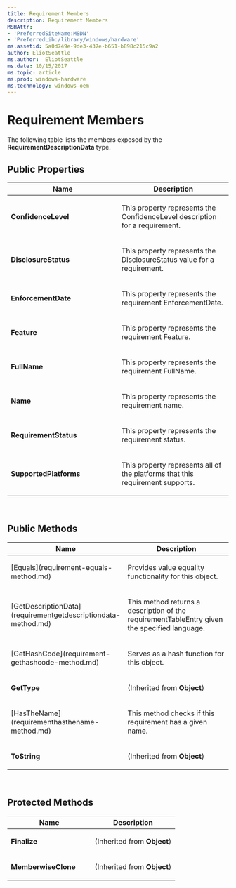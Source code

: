 ```yaml
---
title: Requirement Members
description: Requirement Members
MSHAttr:
- 'PreferredSiteName:MSDN'
- 'PreferredLib:/library/windows/hardware'
ms.assetid: 5a0d749e-9de3-437e-b651-b898c215c9a2
author: EliotSeattle
ms.author:  EliotSeattle
ms.date: 10/15/2017
ms.topic: article
ms.prod: windows-hardware
ms.technology: windows-oem
---
```


# Requirement Members


The following table lists the members exposed by the **RequirementDescriptionData** type.

## <span id="Public_Properties"></span><span id="public_properties"></span><span id="PUBLIC_PROPERTIES"></span>Public Properties


<table>
<colgroup>
<col width="50%" />
<col width="50%" />
</colgroup>
<thead>
<tr class="header">
<th>Name</th>
<th>Description</th>
</tr>
</thead>
<tbody>
<tr class="odd">
<td><p><strong>ConfidenceLevel</strong></p></td>
<td><p>This property represents the ConfidenceLevel description for a requirement.</p></td>
</tr>
<tr class="even">
<td><p><strong>DisclosureStatus</strong></p></td>
<td><p>This property represents the DisclosureStatus value for a requirement.</p></td>
</tr>
<tr class="odd">
<td><p><strong>EnforcementDate</strong></p></td>
<td><p>This property represents the requirement EnforcementDate.</p></td>
</tr>
<tr class="even">
<td><p><strong>Feature</strong></p></td>
<td><p>This property represents the requirement Feature.</p></td>
</tr>
<tr class="odd">
<td><p><strong>FullName</strong></p></td>
<td><p>This property represents the requirement FullName.</p></td>
</tr>
<tr class="even">
<td><p><strong>Name</strong></p></td>
<td><p>This property represents the requirement name.</p></td>
</tr>
<tr class="odd">
<td><p><strong>RequirementStatus</strong></p></td>
<td><p>This property represents the requirement status.</p></td>
</tr>
<tr class="even">
<td><p><strong>SupportedPlatforms</strong></p></td>
<td><p>This property represents all of the platforms that this requirement supports.</p></td>
</tr>
</tbody>
</table>

 

## <span id="Public_Methods"></span><span id="public_methods"></span><span id="PUBLIC_METHODS"></span>Public Methods


<table>
<colgroup>
<col width="50%" />
<col width="50%" />
</colgroup>
<thead>
<tr class="header">
<th>Name</th>
<th>Description</th>
</tr>
</thead>
<tbody>
<tr class="odd">
<td><p>[Equals](requirement-equals-method.md)</p></td>
<td><p>Provides value equality functionality for this object.</p></td>
</tr>
<tr class="even">
<td><p>[GetDescriptionData](requirementgetdescriptiondata-method.md)</p></td>
<td><p>This method returns a description of the requirementTableEntry given the specified language.</p></td>
</tr>
<tr class="odd">
<td><p>[GetHashCode](requirement-gethashcode-method.md)</p></td>
<td><p>Serves as a hash function for this object.</p></td>
</tr>
<tr class="even">
<td><p><strong>GetType</strong></p></td>
<td><p>(Inherited from <strong>Object</strong>)</p></td>
</tr>
<tr class="odd">
<td><p>[HasTheName](requirementhasthename-method.md)</p></td>
<td><p>This method checks if this requirement has a given name.</p></td>
</tr>
<tr class="even">
<td><p><strong>ToString</strong></p></td>
<td><p>(Inherited from <strong>Object</strong>)</p></td>
</tr>
</tbody>
</table>

 

## <span id="Protected_Methods"></span><span id="protected_methods"></span><span id="PROTECTED_METHODS"></span>Protected Methods


<table>
<colgroup>
<col width="50%" />
<col width="50%" />
</colgroup>
<thead>
<tr class="header">
<th>Name</th>
<th>Description</th>
</tr>
</thead>
<tbody>
<tr class="odd">
<td><p><strong>Finalize</strong></p></td>
<td><p>(Inherited from <strong>Object</strong>)</p></td>
</tr>
<tr class="even">
<td><p><strong>MemberwiseClone</strong></p></td>
<td><p>(Inherited from <strong>Object</strong>)</p></td>
</tr>
</tbody>
</table>

 

 

 






